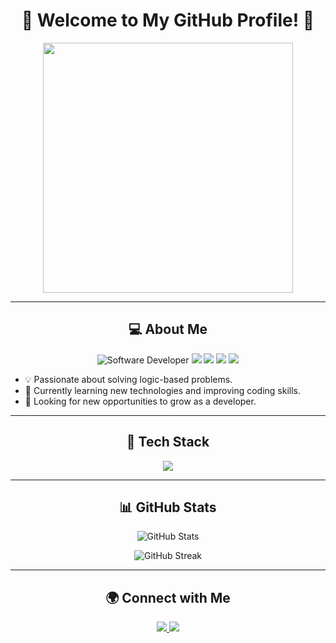 <h1 align="center">🚀 Welcome to My GitHub Profile! 🚀</h1>

<p align="center">
  <img src="https://svgshare.com/i/11kJ.svg" width="400">
</p>

---

<h2 align="center">💻 About Me</h2>

<p align="center">
  <img src="https://img.shields.io/badge/Software%20Developer-%F0%9F%9A%80-blue" alt="Software Developer">
  <img src="https://img.shields.io/badge/React%20JS-%2300D8FF.svg?style=flat-square&logo=react&logoColor=white">
  <img src="https://img.shields.io/badge/Node.js-%23339933.svg?style=flat-square&logo=node.js&logoColor=white">
  <img src="https://img.shields.io/badge/Go-00ADD8?style=flat-square&logo=go&logoColor=white">
   <img src="https://img.shields.io/badge/express.js-lightgrey?style=flat-square&logo=express&logoColor=white">
</p>

<ul>
  <li>💡 Passionate about solving logic-based problems.</li>
  <li>🌱 Currently learning new technologies and improving coding skills.</li>
  <li>🚀 Looking for new opportunities to grow as a developer.</li>
</ul>

---

<h2 align="center">🚀 Tech Stack</h2>

<p align="center">
  <img src="https://skillicons.dev/icons?i=go,nodejs,express,react,js,html,css,mongodb,git,github" />
</p>

---

<h2 align="center">📊 GitHub Stats</h2>

<p align="center">
  <img src="https://github-readme-stats.vercel.app/api?username=MenonVishnu&show_icons=true&theme=radical" alt="GitHub Stats">
</p>

<p align="center">
  <img src="https://github-readme-streak-stats.herokuapp.com/?user=MenonVishnu&theme=dark" alt="GitHub Streak">
</p>

---

<h2 align="center">🌍 Connect with Me</h2>

<p align="center">
  <a href="https://www.linkedin.com/in/menonvishnu01" target="_blank">
    <img src="https://img.shields.io/badge/LinkedIn-0A66C2?style=for-the-badge&logo=linkedin&logoColor=white">
  </a>
  <a href="mailto:menonvishnu26@gmail.com">
    <img src="https://img.shields.io/badge/Email-%23D14836.svg?style=for-the-badge&logo=gmail&logoColor=white">
  </a>
</p>
